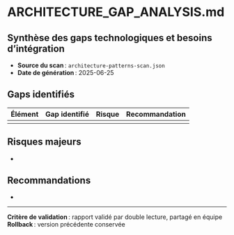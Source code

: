 # ARCHITECTURE_GAP_ANALYSIS.md

## Synthèse des gaps technologiques et besoins d’intégration

- **Source du scan** : `architecture-patterns-scan.json`
- **Date de génération** : 2025-06-25

## Gaps identifiés

| Élément | Gap identifié | Risque | Recommandation |
|---------|--------------|--------|---------------|
|         |              |        |               |

## Risques majeurs

-

## Recommandations

-

---

**Critère de validation** : rapport validé par double lecture, partagé en équipe  
**Rollback** : version précédente conservée
